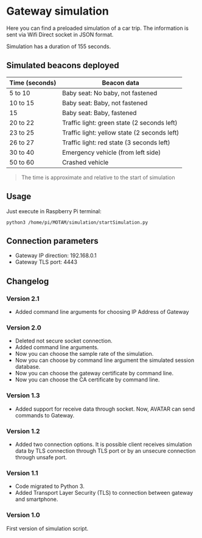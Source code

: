 
# Gateway simulation

Here you can find a preloaded simulation of a car trip. The information is sent via Wifi Direct socket in JSON format.

Simulation has a duration of 155 seconds.

## Simulated beacons deployed

| Time (seconds) | Beacon data |
|--|--|
| 5 to 10 | Baby seat: No baby, not fastened |
| 10 to 15 | Baby seat: Baby, not fastened |
| 15 | Baby seat: Baby, fastened |
| 20 to 22 | Traffic light: green state (2 seconds left) |
| 23 to 25 | Traffic light: yellow state (2 seconds left) |
| 26 to 27 | Traffic light: red state (3 seconds left) |
| 30 to 40 | Emergency vehicle (from left side) |
| 50 to 60 | Crashed vehicle |

> The time is approximate and relative to the start of simulation

## Usage

Just execute in Raspberry Pi terminal:

    python3 /home/pi/MOTAM/simulation/startSimulation.py

## Connection parameters

- Gateway IP direction: 192.168.0.1
- Gateway TLS port: 4443

## Changelog

### Version 2.1

- Added command line arguments for choosing IP Address of Gateway

### Version 2.0

- Deleted not secure socket connection.
- Added command line arguments.
- Now you can choose the sample rate of the simulation.
- Now you can choose by command line argument the simulated session database.
- Now you can choose the gateway certificate by command line.
- Now you can choose the CA certificate by command line.

### Version 1.3

- Added support for receive data through socket. Now, AVATAR can send commands to Gateway.

### Version 1.2

- Added two connection options. It is possible client receives simulation data by TLS connection through TLS port or by an unsecure connection through unsafe port.

### Version 1.1

- Code migrated to Python 3.
- Added Transport Layer Security (TLS) to connection between gateway and smartphone.

### Version 1.0

First version of simulation script.
